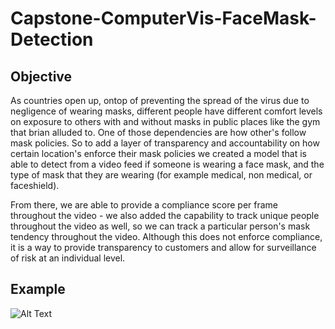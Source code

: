 # Capstone-ComputerVis-FaceMask-Detection

## Objective
As countries open up, ontop of preventing the spread of the virus due to negligence of wearing masks, different people have different comfort levels on exposure to others with and without masks in public places like the gym that brian alluded to. One of those dependencies  are how other's follow mask policies. So to add a layer of transparency and accountability on how certain location's enforce their mask policies we created a model that is able to detect from a video feed if someone is wearing a face mask, and the type of mask that they are wearing (for example medical, non medical, or faceshield).

From there, we are able to provide a compliance score per frame throughout the video - we also added the capability to track unique people throughout the video as well, so we can track a particular person's mask tendency throughout the video. Although this does not enforce compliance, it is a way to provide transparency to customers and allow for surveillance of risk at an individual level. 

## Example

![Alt Text](https://github.com/mitchellcli/Capstone-ComputerVis-FaceMask-Detection/blob/61c50f4f505ed68debf9d6f96ea693173fa583e6/FinalGif.gif)

